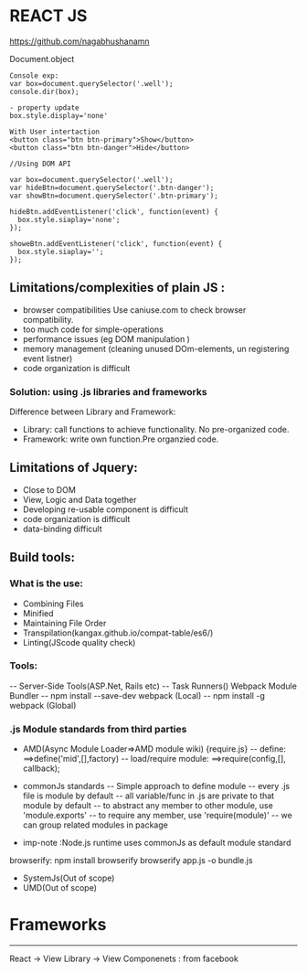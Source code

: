# REACT JS
https://github.com/nagabhushanamn

Document.object
```
Console exp:
var box=document.querySelector('.well');
console.dir(box);

- property update
box.style.display='none'
```

```
With User intertaction
<button class="btn btn-primary">Show</button>
<button class="btn btn-danger">Hide</button>
```

```
//Using DOM API

var box=document.querySelector('.well');
var hideBtn=document.querySelector('.btn-danger');
var showBtn=document.querySelector('.btn-primary');

hideBtn.addEventListener('click', function(event) { 
  box.style.siaplay='none';
});

showeBtn.addEventListener('click', function(event) { 
  box.style.siaplay='';
});
```

## Limitations/complexities of plain JS :
- browser compatibilities
Use caniuse.com to check browser compatibility.
- too much code for simple-operations
- performance issues (eg DOM manipulation )
- memory management (cleaning unused DOm-elements, un registering event listner)
- code organization is difficult

### Solution: using .js libraries and frameworks
Difference between Library and Framework:
- Library: call functions to achieve functionality. No pre-organized code.
- Framework: write own function.Pre organzied code.

## Limitations of Jquery:
- Close to DOM
- View, Logic and Data together 
- Developing re-usable component is difficult
- code organization is difficult
- data-binding difficult

## Build tools:
### What is the use:
- Combining Files
- Minified
- Maintaining File Order
- Transpilation(kangax.github.io/compat-table/es6/)
- Linting(JScode quality check)

### Tools:
-- Server-Side Tools(ASP.Net, Rails etc)
-- Task Runners()
Webpack Module Bundler 
-- npm install --save-dev webpack (Local)
-- npm install -g webpack (Global)

### .js Module standards from third parties
- AMD(Async Module Loader=>AMD module wiki) {require.js}
-- define: ==>define('mid',[],factory)
-- load/require module: ==>require(config,[], callback);

- commonJs standards
-- Simple approach to define module
-- every .js file is module by default
-- all variable/func in .js are private to that module by default
-- to abstract any member to other module, use 'module.exports'
-- to require any member, use 'require(module)'
-- we can group related modules in package
* imp-note :Node.js runtime uses commonJs as default module standard

browserify: npm install browserify
browserify app.js -o bundle.js

- SystemJs(Out of scope)
- UMD(Out of scope)

# Frameworks
-------------------------------------
React -> View Library -> View Componenets : from facebook


